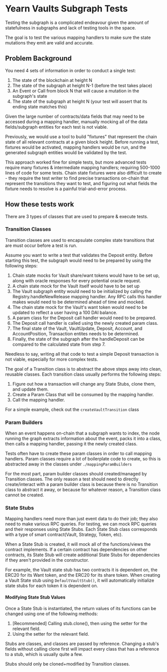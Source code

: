# Yearn Vaults Subgraph Tests

Testing the subgraph is a complicated endeavour given the amount of statefulness in subgraphs and lack of testing tools in the space.

The goal is to test the various mapping handlers to make sure the state mutations they emit are valid and accurate.

## Problem Background

You need 4 sets of information in order to conduct a single test:

1. The state of the blockchain at height N
2. The state of the subgraph at height N-1 (before the test takes place)
3. An Event or Call from block N that will cause a mutation in the subgraph's state
4. The state of the subgraph at height N (your test will assert that its ending state matches this)

Given the large number of contracts/data fields that may need to be accessed during a mapping handler, manually mocking all of the data fields/subgraph entities for each test is not viable.

Previously, we would use a tool to build "fixtures" that represent the chain state of all relevant contracts at a given block height. Before running a test, fixtures would be activated, mapping handlers would be run, and the generated subgraph entities would be validated by the test. 

This approach worked fine for simple tests, but more advanced tests require many fixtures & intermediate mapping handlers; requiring 500-1000 lines of code for some tests. Chain state fixtures were also difficult to create - they require the test writer to find precise transactions on-chain that represent the transitions they want to test, and figuring out what fields the fixture needs to resolve is a painful trial-and-error process.

## How these tests work

There are 3 types of classes that are used to prepare & execute tests.

### Transition Classes

Transition classes are used to encapsulate complex state transitions that are must occur before a test is run. 

Assume you want to write a test that validates the Deposit entity. Before starting this test, the subgraph would need to be prepared by using the following steps:

1. Chain state mocks for Vault share/want tokens would have to be set up, along with oracle responses for every potential oracle request.
2. A chain state mock for the Vault itself would have to be set up
3. The Vault subgraph entity would need to be initialized by calling the Registry.handleNewRelease mapping handler. Any RPC calls this handler makes would need to be determined ahead of time and mocked.
4. The chain state mock for the Vault's want token would need to be updated to reflect a user having a 100 DAI balance. 
5. A param class for the Deposit call handler would need to be prepared.
6. The Deposit call handler is called using the newly created param class.
7. The final state of the Vault, VaultUpdate, Deposit, Account, and AccountPosition, Transaction entites needs to be determined.
8. Finally, the state of the subgraph after the handleDeposit can be compared to the calculated state from step 7.

Needless to say, writing all that code to test a simple Deposit transaction is not viable, especially for more complex tests.

The goal of a Transition class is to abstract the above steps away into clean, reusable classes. Each transition class usually performs the following steps:
1. Figure out how a transaction will change any State Stubs, clone them, and update them.
2. Create a Param Class that will be consumed by the mapping handler.
3. Call the mapping handler.

For a simple example, check out the `createVaultTransition` class 

### Param Builders

When an event happens on-chain that a subgraph wants to index, the node running the graph extracts information about the event, packs it into a class, then calls a mapping handler, passing it the newly created class. 

Tests often have to create these param classes in order to call mapping handlers. Param classes require a lot of boilerplate code to create, so this is abstracted away in the classes under `./mappingParamBuilders`

For the most part, param builder classes should created/managed by Transition classes. The only reason a test should need to directly create/interact with a param builder class is because there is no Transition class to abstract it away, or because for whatever reason, a Transition class cannot be created.

### State Stubs

Mapping handlers need more than just event data to do their job; they also need to make various RPC queries. For testing, we can mock RPC queries and their responses using State Stubs. Each State Stub class corresponds with a type of smart contract(Vault, Strategy, Token, etc).

When a State Stub is created, it will mock all of the functions/views the contract implements. If a certain contract has dependencies on other contracts, its State Stub will create additional State Stubs for dependencies if they aren't provided in the constructor. 

For example, the Vault state stub has two contracts it is dependent on, the ERC20 for its Want token, and the ERC20 for its share token. When creating a Vault State stub using `DefaultVaultStub()`, it will automatically initialize state stubs for each token it is dependent on. 

#### Modifying State Stub Values

Once a State Stub is instantiated, the return values of its functions can be changed using one of the following methods:

1. [Recommended] Calling stub.clone(), then using the setter for the relevant field.
2. Using the setter for the relevant field.

Stubs are classes, and classes are passed by reference. Changing a stub's fields without calling clone first will impact every class that has a reference to a stub, which is usually quite a few. 

Stubs should only be cloned+modified by Transition classes.

